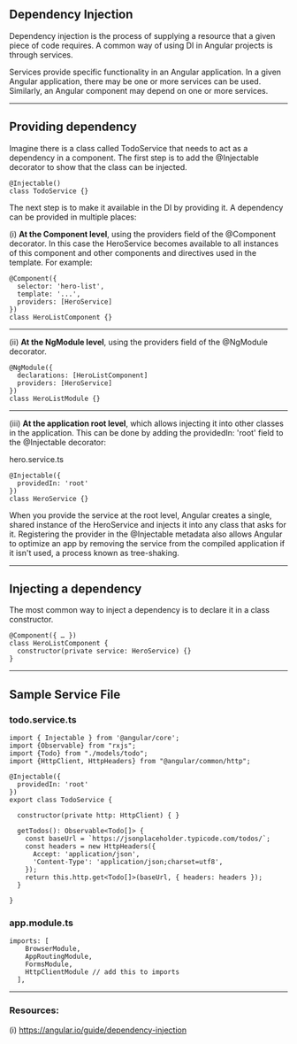 ## Dependency Injection
Dependency injection is the process of supplying a resource that a given piece of code requires. A common way of using DI in Angular projects is through services.

Services provide specific functionality in an Angular application. In a given Angular application, there may be one or more services can be used. Similarly, an Angular component may depend on one or more services.

-----------------------------------------------------------------

## Providing dependency
Imagine there is a class called TodoService that needs to act as a dependency in a component.
The first step is to add the @Injectable decorator to show that the class can be injected.

```
@Injectable()
class TodoService {}
```

The next step is to make it available in the DI by providing it. A dependency can be provided in multiple places:

(i) **At the Component level**, using the providers field of the @Component decorator. In this case the HeroService becomes available to all instances of this component and other components and directives used in the template. For example:
```
@Component({
  selector: 'hero-list',
  template: '...',
  providers: [HeroService]
})
class HeroListComponent {}
```

------------------------------------
(ii) **At the NgModule level**, using the providers field of the @NgModule decorator.
```
@NgModule({
  declarations: [HeroListComponent]
  providers: [HeroService]
})
class HeroListModule {}
```
--------------------------------------

(iii) **At the application root level**, which allows injecting it into other classes in the application. This can be done by adding the providedIn: 'root' field to the @Injectable decorator:  

hero.service.ts
```
@Injectable({
  providedIn: 'root'
})
class HeroService {}
```

When you provide the service at the root level, Angular creates a single, shared instance of the HeroService and injects it into any class that asks for it. Registering the provider in the @Injectable metadata also allows Angular to optimize an app by removing the service from the compiled application if it isn't used, a process known as tree-shaking.

------------------------

## Injecting a dependency
The most common way to inject a dependency is to declare it in a class constructor.

```
@Component({ … })
class HeroListComponent {
  constructor(private service: HeroService) {}
}
```
-----------------------------

## Sample Service File

### todo.service.ts

```
import { Injectable } from '@angular/core';
import {Observable} from "rxjs";
import {Todo} from "./models/todo";
import {HttpClient, HttpHeaders} from "@angular/common/http";

@Injectable({
  providedIn: 'root'
})
export class TodoService {

  constructor(private http: HttpClient) { }
  
  getTodos(): Observable<Todo[]> {
    const baseUrl = `https://jsonplaceholder.typicode.com/todos/`;
    const headers = new HttpHeaders({
      Accept: 'application/json',
      'Content-Type': 'application/json;charset=utf8',
    });
    return this.http.get<Todo[]>(baseUrl, { headers: headers });
  }
  
}

```

### app.module.ts
```
imports: [
    BrowserModule,
    AppRoutingModule,
    FormsModule,
    HttpClientModule // add this to imports
  ],
```
--------------------------------

### Resources:
(i) https://angular.io/guide/dependency-injection
